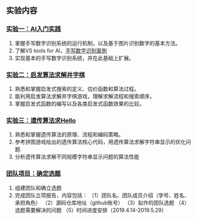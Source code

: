 ## 实验内容
### [实验一：AI入门实践]()
1. 掌握手写数字识别系统的运行机制，以及基于图片识别数字的基本方法。
2. 了解VS tools for AI，[手写数字识别案例](https://github.com/Microsoft/ai-edu/tree/master/B-%E6%95%99%E5%AD%A6%E6%A1%88%E4%BE%8B%E4%B8%8E%E5%AE%9E%E8%B7%B5/B7-%E8%87%AA%E6%9E%84%E5%BB%BA%EF%BC%8D%E5%9B%BE%E5%83%8F%E8%AF%86%E5%88%AB%E5%BA%94%E7%94%A8%E6%A1%88%E4%BE%8B-%E6%89%8B%E5%86%99%E6%95%B0%E5%AD%97%E8%AF%86%E5%88%AB)
3. 实现基本的手写数字识别系统，并在此基础上扩展。

### [实验二：启发算法求解井字棋](https://github.com/happyfaye/AIforJmuNet/tree/master/%E5%AE%9E%E9%AA%8C/%E5%AE%9E%E9%AA%8C%E4%BA%8C-%E5%90%AF%E5%8F%91%E7%AE%97%E6%B3%95%E6%B1%82%E8%A7%A3%E4%BA%95%E5%AD%97%E6%A3%8B)
1. 熟悉和掌握启发式搜索的定义、估价函数和算法过程。
2. 能利用启发算法求解井字棋游戏，理解求解流程和搜索顺序。
3. 掌握启发式函数的编写以及各类启发式函数效果的比较。

### [实验三：遗传算法求Hello](https://github.com/happyfaye/AIforJmuNet/tree/master/%E5%AE%9E%E9%AA%8C/%E5%AE%9E%E9%AA%8C%E4%B8%89-%E9%81%97%E4%BC%A0%E7%AE%97%E6%B3%95%E5%AE%9E%E7%8E%B0Hello)
1. 熟悉和掌握遗传算法的原理、流程和编码策略。
2. 参考拼图游戏给出的遗传算法核心代码，用遗传算法求解字符串显示的优化问题.
3. 分析遗传算法求解不同规模字符串显示问题的算法性能

### [团队项目：确定选题]()
1. 组建团队和确立选题
2. 完成团队立项报告，内容包括：
   （1）团队名、团队成员介绍（学号、姓名、承担角色）
   （2）源码仓库地址（github账号）
   （3）拟作的团队选题
   （4）选题需要解决的问题
   （5）时间进度安排（2019.4.14-2019.5.29）


